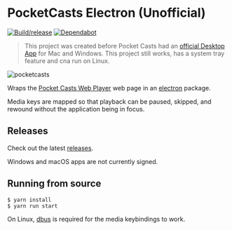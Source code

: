 # PocketCasts Electron (Unofficial)

[![Build/release](https://github.com/davegallant/pocketcasts-electron/actions/workflows/build.yml/badge.svg)](https://github.com/davegallant/pocketcasts-electron/actions/workflows/build.yml)
[![Dependabot](https://badgen.net/badge/Dependabot/enabled/green?icon=dependabot)](https://dependabot.com/)

> This project was created before Pocket Casts had an [official Desktop App](https://support.pocketcasts.com/article/desktop-app/) for Mac and Windows. This project still works, has a system tray feature and cna run on Linux.

![pocketcasts](https://user-images.githubusercontent.com/4519234/127884202-129e2db5-3042-42b8-a0f7-6321836507b3.png)

Wraps the [Pocket Casts Web Player](https://play.pocketcasts.com/) web page in an [electron](https://electronjs.org/) package.

Media keys are mapped so that playback can be paused, skipped, and rewound without the application being in focus.

## Releases

Check out the latest [releases](https://github.com/davegallant/pocketcasts-electron/releases).

Windows and macOS apps are not currently signed.

## Running from source

```console
$ yarn install
$ yarn run start
```

On Linux, [dbus](https://www.freedesktop.org/wiki/Software/dbus/) is required for the media keybindings to work.
